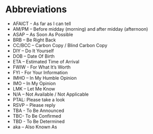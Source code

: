# Abbreviations

* AFAICT - As far as I can tell
* AM/PM – Before midday (morning) and after midday (afternoon)
* ASAP – As Soon As Possible
* BRB – Be Right Back
* CC/BCC – Carbon Copy / Blind Carbon Copy
* DIY – Do It Yourself
* DOB – Date Of Birth
* ETA – Estimated Time of Arrival
* FWIW - For What It’s Worth
* FYI - For Your Information
* IMHO – In My Humble Opinion
* IMO – In My Opinion
* LMK – Let Me Know
* N/A – Not Available / Not Applicable
* PTAL: Please take a look
* RSVP – Please reply
* TBA - To Be Announced
* TBC- To Be Confirmed
* TBD - To Be Determined
* aka – Also Known As
